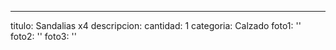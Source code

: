 ---
titulo: Sandalias x4
descripcion: 
cantidad: 1
categoria: Calzado
foto1: ''
foto2: ''
foto3: ''
